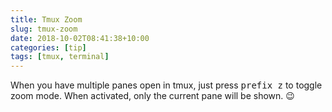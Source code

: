 ```yaml
---
title: Tmux Zoom
slug: tmux-zoom
date: 2018-10-02T08:41:38+10:00
categories: [tip]
tags: [tmux, terminal]
---
```


When you have multiple panes open in tmux, just press <kbd>prefix z</kbd> to
toggle zoom mode. When activated, only the current pane will be shown.
:wink:
